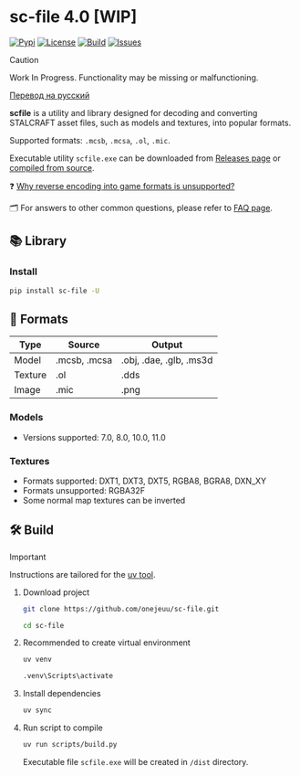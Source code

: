 # sc-file 4.0 [WIP]

[![Pypi](https://img.shields.io/pypi/v/sc-file.svg)](https://pypi.org/project/sc-file)
[![License](https://img.shields.io/github/license/onejeuu/sc-file)](https://opensource.org/licenses/MIT)
[![Build](https://img.shields.io/github/actions/workflow/status/onejeuu/sc-file/build.yml)](https://github.com/onejeuu/sc-file/actions/workflows/build.yml)
[![Issues](https://img.shields.io/github/issues/onejeuu/sc-file)](https://github.com/onejeuu/sc-file/issues)

> [!CAUTION]
> Work In Progress. Functionality may be missing or malfunctioning.

[Перевод на русский](README_RU.md)

**scfile** is a utility and library designed for decoding and converting STALCRAFT asset files, such as models and textures, into popular formats.

Supported formats: `.mcsb`, `.mcsa`, `.ol`, `.mic`.

Executable utility `scfile.exe` can be downloaded from [Releases page](https://github.com/onejeuu/sc-file/releases) or [compiled from source](https://github.com/onejeuu/sc-file/tree/4.0-dev?tab=readme-ov-file#%EF%B8%8F-build).

❓ [Why reverse encoding into game formats is unsupported?](https://github.com/onejeuu/sc-file/blob/4.0-dev/FAQ.md#q-how-to-encode-files-back-into-game-formats)

🗂 For answers to other common questions, please refer to [FAQ page](FAQ.md).

## 📚 Library

### Install

```bash
pip install sc-file -U
```

## 📁 Formats

| Type    | Source       | Output                  |
| ------- | ------------ | ----------------------- |
| Model   | .mcsb, .mcsa | .obj, .dae, .glb, .ms3d |
| Texture | .ol          | .dds                    |
| Image   | .mic         | .png                    |

### Models

- Versions supported: 7.0, 8.0, 10.0, 11.0

### Textures

- Formats supported: DXT1, DXT3, DXT5, RGBA8, BGRA8, DXN_XY
- Formats unsupported: RGBA32F
- Some normal map textures can be inverted

## 🛠️ Build

> [!IMPORTANT]
> Instructions are tailored for the [uv tool](https://github.com/astral-sh/uv).

1. Download project

   ```bash
   git clone https://github.com/onejeuu/sc-file.git
   ```

   ```bash
   cd sc-file
   ```

2. Recommended to create virtual environment

   ```bash
   uv venv
   ```

   ```bash
   .venv\Scripts\activate
   ```

3. Install dependencies

   ```bash
   uv sync
   ```

4. Run script to compile

   ```bash
   uv run scripts/build.py
   ```

   Executable file `scfile.exe` will be created in `/dist` directory.
